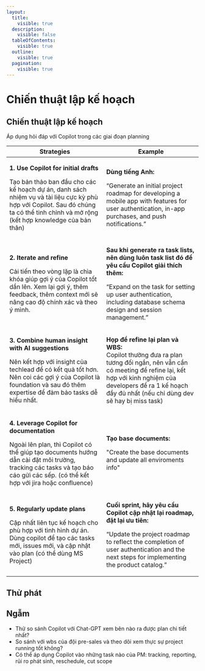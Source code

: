 ```yaml
---
layout:
  title:
    visible: true
  description:
    visible: false
  tableOfContents:
    visible: true
  outline:
    visible: true
  pagination:
    visible: true
---
```


# Chiến thuật lập kế hoạch

## Chiến thuật lập kế hoạch

Áp dụng hỏi đáp với Copilot trong các giai đoạn planning

| Strategies                                                                                                                                                                                                                                            | Example                                                                                                                                                                                                                                               |
| ----------------------------------------------------------------------------------------------------------------------------------------------------------------------------------------------------------------------------------------------------- | ----------------------------------------------------------------------------------------------------------------------------------------------------------------------------------------------------------------------------------------------------- |
| <p><strong>1. Use Copilot for initial drafts</strong></p><p>Tạo bản thảo ban đầu cho các kế hoạch dự án, danh sách nhiệm vụ và tài liệu cực kỳ phù hợp với Copilot. Sau đó chúng ta có thể tinh chỉnh và mở rộng (kết hợp knowledge của bản thân)</p> | <p><strong>Dùng tiếng Anh:</strong> </p><p>“Generate an initial project roadmap for developing a mobile app with features for user authentication, in-app purchases, and push notifications.”</p>                                                     |
| <p><strong>2. Iterate and refine</strong></p><p>Cải tiến theo vòng lặp là chìa khóa giúp gợi ý của Copilot tốt dần lên. Xem lại gợi ý, thêm feedback, thêm context mới sẽ nâng cao độ chính xác và theo ý mình.</p>                                   | <p><strong>Sau khi generate ra task lists, nên dùng luôn task list đó để yêu cầu Copilot giải thích thêm:</strong> </p><p>“Expand on the task for setting up user authentication, including database schema design and session management.”</p>       |
| <p><strong>3. Combine human insight with AI suggestions</strong></p><p>Nên kết hợp với insight của techlead để có kết quả tốt hơn. Nên coi các gợi ý của Copilot là foundation và sau đó thêm expertise để đảm bảo tasks dễ hiểu nhất.</p>            | <p><strong>Họp để refine lại plan và WBS:</strong><br>Copilot thường đưa ra plan tương đối ngắn, nên vẫn cần có meeting để refine lại, kết hợp với kinh nghiệm của developers để ra 1 kế hoạch đầy đủ nhất (nếu chỉ dùng dev sẽ hay bị miss task)</p> |
| <p><strong>4. Leverage Copilot for documentation</strong></p><p>Ngoài lên plan, thì Copilot có thể giúp tạo documents hướng  dẫn cài đặt môi trường, tracking các tasks và tạo báo cáo gửi các sếp. (có thể kết hợp với jira hoặc confluence)</p>     | <p><strong>Tạo base documents:</strong></p><p>"Create the base documents and update all enviroments info"</p>                                                                                                                                         |
| <p><strong>5. Regularly update plans</strong></p><p>Cập nhất liên tục kế hoạch cho phù hợp với tình hình dự án. Dùng copilot để tạo các tasks mới, issues mới, và cập nhật vào plan (có thể dùng MS Project)</p><p></p>                               | <p><strong>Cuối sprint, hãy yêu cầu Copilot cập nhật lại roadmap, đặt lại ưu tiên:</strong></p><p>“Update the project roadmap to reflect the completion of user authentication and the next steps for implementing the product catalog.”</p>          |

## Thử phát



## Ngẫm

* Thử so sánh Copilot với Chat-GPT xem bên nào ra được plan chi tiết nhất?
* So sánh với wbs của đội pre-sales và theo dõi xem thực sự project running tốt không?
* Có thể áp dụng Copilot vào những task nào của PM: tracking, reporting, rủi ro phát sinh, reschedule, cut scope
